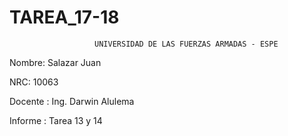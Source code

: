 # TAREA_17-18
                       UNIVERSIDAD DE LAS FUERZAS ARMADAS - ESPE
Nombre: Salazar Juan

NRC: 10063

Docente : Ing. Darwin Alulema

Informe : Tarea 13 y 14
